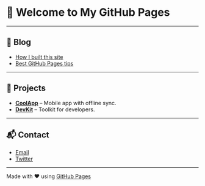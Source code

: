 # 🌟 Welcome to My GitHub Pages

---

## 📝 Blog

- [How I built this site](https://yourusername.github.io/blog/how-i-built)
- [Best GitHub Pages tips](https://yourusername.github.io/blog/github-pages-tips)

---

## 🔧 Projects

- [**CoolApp**](https://github.com/yourusername/coolapp) – Mobile app with offline sync.
- [**DevKit**](https://github.com/yourusername/devkit) – Toolkit for developers.

---

## 📬 Contact
- [Email](mailto:your@email.com)
- [Twitter](https://twitter.com/yourhandle)

---
Made with ❤️ using [GitHub Pages](https://pages.github.com)


